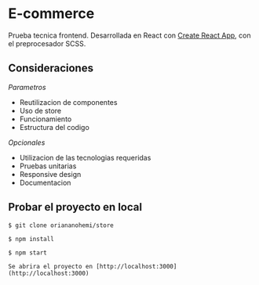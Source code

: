 # E-commerce

Prueba tecnica frontend. Desarrollada en React con [Create React App](https://github.com/facebook/create-react-app), con el preprocesador SCSS.

## Consideraciones

*Parametros*
- Reutilizacion de componentes
- Uso de store
- Funcionamiento
- Estructura del codigo

*Opcionales*
- Utilizacion de las tecnologias requeridas
- Pruebas unitarias
- Responsive design
- Documentacion


## Probar el proyecto en local

    $ git clone oriananohemi/store

    $ npm install

    $ npm start

    Se abrira el proyecto en [http://localhost:3000](http://localhost:3000) 
